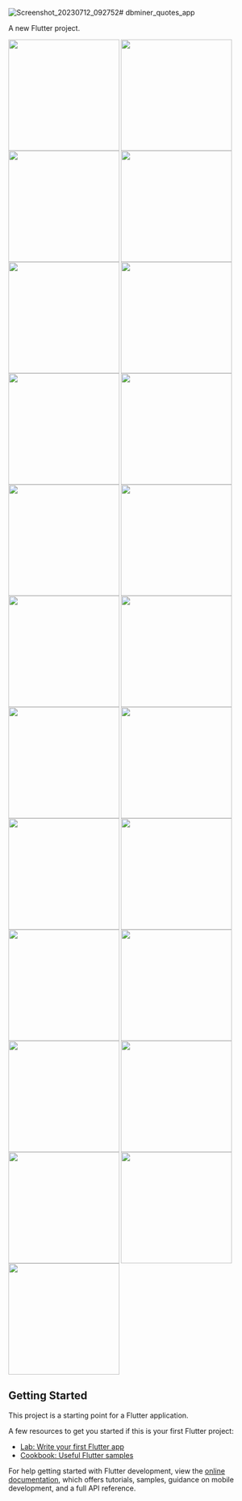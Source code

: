 ![Screenshot_20230712_092752](https://github.com/sanjanasangani/quotes_app_flutter_/assets/131368083/41e796ed-5335-408f-a2ab-6c39cb76a008)# dbminer_quotes_app

A new Flutter project.

<img align="left" src="https://github.com/sanjanasangani/quotes_app_flutter_/assets/131368083/8d581487-57e3-4e28-9a96-7442828bdd2b" width="220px">
<img align="left" src="https://github.com/sanjanasangani/quotes_app_flutter_/assets/131368083/5e12d2f4-eb40-47f0-86e0-86071b36dc2b" width="220px">
<img src="https://github.com/sanjanasangani/quotes_app_flutter_/assets/131368083/2cbb4a09-fff1-4a9b-9e28-a2decd02143d" width="220px">

<img align="left" src="https://github.com/sanjanasangani/quotes_app_flutter_/assets/131368083/c48eb3e9-8a81-4a53-a6f1-4a8585b9ffcc" width="220px">
<img align="left" src="https://github.com/sanjanasangani/quotes_app_flutter_/assets/131368083/105a3fdd-f39f-44ae-a8ef-de47fa4bd208" width="220px">
<img src="https://github.com/sanjanasangani/quotes_app_flutter_/assets/131368083/3ec32773-45fe-421c-af5b-bf401b6b993b" width="220px">

<img align="left" src="https://github.com/sanjanasangani/quotes_app_flutter_/assets/131368083/c942de2f-9c13-4472-9192-9ee518f3cb48" width="220px">
<img align="left" src="https://github.com/sanjanasangani/quotes_app_flutter_/assets/131368083/1112ee70-7d82-4507-a79b-591c756b4fd1" width="220px">
<img src="https://github.com/sanjanasangani/quotes_app_flutter_/assets/131368083/d652f102-4aaa-45bd-9944-37342bbb5814" width="220px">

<img align="left" src="https://github.com/sanjanasangani/quotes_app_flutter_/assets/131368083/d0e72ecb-6654-4a42-a4f1-76237ea1e814" width="220px">
<img align="left" src="https://github.com/sanjanasangani/quotes_app_flutter_/assets/131368083/679373cf-a54e-454f-82cf-1b4afe4fb2eb" width="220px">
<img src="https://github.com/sanjanasangani/quotes_app_flutter_/assets/131368083/46b7ec94-d6df-438a-bc17-536c79583854" width="220px">

<img align="left" src="https://github.com/sanjanasangani/quotes_app_flutter_/assets/131368083/4b23d18b-1b6e-45a0-ba3d-65ca5556004d" width="220px">
<img align="left" src="https://github.com/sanjanasangani/quotes_app_flutter_/assets/131368083/c8166ff7-8c26-4167-8d1e-61197d058b65" width="220px">
<img src="https://github.com/sanjanasangani/quotes_app_flutter_/assets/131368083/4187e858-c1f2-45af-919d-cd22aa639c13" width="220px">

<img align="left" src="https://github.com/sanjanasangani/quotes_app_flutter_/assets/131368083/10aeb455-6029-4878-9050-c97d185b0e5b" width="220px">
<img align="left" src="https://github.com/sanjanasangani/quotes_app_flutter_/assets/131368083/fb5069bf-8482-4e43-b254-e822e5904a20" width="220px">
<img src="https://github.com/sanjanasangani/quotes_app_flutter_/assets/131368083/33251ea2-ca2f-47e1-8459-6b8a941f3c0b" width="220px">

<img align="left" src="https://github.com/sanjanasangani/quotes_app_flutter_/assets/131368083/84acb316-2cf2-4c8d-9b8b-89267ca46322" width="220px">
<img align="left" src="https://github.com/sanjanasangani/quotes_app_flutter_/assets/131368083/d67bbe8c-229e-4b02-8743-0e7225ca38d9" width="220px">
<img src="https://github.com/sanjanasangani/quotes_app_flutter_/assets/131368083/06d1b14d-50c0-4383-8f88-7e29a1a46353" width="220px">

<img align="left" src="https://github.com/sanjanasangani/quotes_app_flutter_/assets/131368083/1af1383b-46ac-4cbc-872b-124388d3c4cb" width="220px">
<img src="https://github.com/sanjanasangani/quotes_app_flutter_/assets/131368083/cab12a66-42d5-44df-a219-741302733076" width="220px">




## Getting Started

This project is a starting point for a Flutter application.

A few resources to get you started if this is your first Flutter project:

- [Lab: Write your first Flutter app](https://docs.flutter.dev/get-started/codelab)
- [Cookbook: Useful Flutter samples](https://docs.flutter.dev/cookbook)

For help getting started with Flutter development, view the
[online documentation](https://docs.flutter.dev/), which offers tutorials,
samples, guidance on mobile development, and a full API reference.
